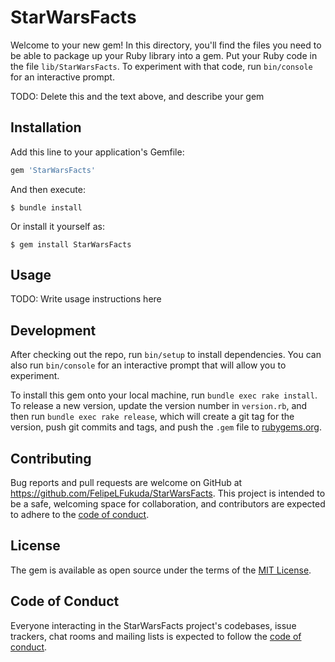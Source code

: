 # StarWarsFacts

Welcome to your new gem! In this directory, you'll find the files you need to be able to package up your Ruby library into a gem. Put your Ruby code in the file `lib/StarWarsFacts`. To experiment with that code, run `bin/console` for an interactive prompt.

TODO: Delete this and the text above, and describe your gem

## Installation

Add this line to your application's Gemfile:

```ruby
gem 'StarWarsFacts'
```

And then execute:

    $ bundle install

Or install it yourself as:

    $ gem install StarWarsFacts

## Usage

TODO: Write usage instructions here

## Development

After checking out the repo, run `bin/setup` to install dependencies. You can also run `bin/console` for an interactive prompt that will allow you to experiment.

To install this gem onto your local machine, run `bundle exec rake install`. To release a new version, update the version number in `version.rb`, and then run `bundle exec rake release`, which will create a git tag for the version, push git commits and tags, and push the `.gem` file to [rubygems.org](https://rubygems.org).

## Contributing

Bug reports and pull requests are welcome on GitHub at https://github.com/FelipeLFukuda/StarWarsFacts. This project is intended to be a safe, welcoming space for collaboration, and contributors are expected to adhere to the [code of conduct](https://github.com/FelipeLFukuda/StarWarsFacts/blob/master/CODE_OF_CONDUCT.md).


## License

The gem is available as open source under the terms of the [MIT License](https://opensource.org/licenses/MIT).

## Code of Conduct

Everyone interacting in the StarWarsFacts project's codebases, issue trackers, chat rooms and mailing lists is expected to follow the [code of conduct](https://github.com/FelipeLFukuda/StarWarsFacts/blob/master/CODE_OF_CONDUCT.md).
